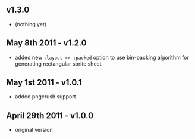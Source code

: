 
v1.3.0
------

 * (nothing yet)

May 8th 2011 - v1.2.0
---------------------

 * added new `:layout => :packed` option to use bin-packing algorithm for generating rectangular sprite sheet

May 1st 2011 - v1.0.1
---------------------

 * added pngcrush support

April 29th 2011 - v1.0.0
------------------------

 * original version
